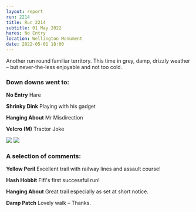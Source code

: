 ```yaml
---
layout: report
run: 2214
title: Run 2214
subtitle: 01 May 2022
hares: No Entry
location: Wellington Monument
date: 2022-05-01 18:00
---
```


Another run round familiar territory. This time in grey, damp, drizzly weather – but never-the-less enjoyable and not too cold.

### Down downs went to:

__No Entry__ Hare

__Shrinky Dink__ Playing with his gadget

__Hanging About__ Mr Misdirection

__Velcro (M)__ Tractor Joke

<img src="{{ '/assets/img/scribe/2214/2214-1.jpg' | prepend: site.baseurl }}" class="post-img">
<img src="{{ '/assets/img/scribe/2214/2214-2.jpg' | prepend: site.baseurl }}" class="post-img">

### A selection of comments:

__Yellow Peril__ Excellent trail with railway lines and assault course!

__Hash Hobbit__ Fifi's first successful run!

__Hanging About__ Great trail especially as set at short notice.

__Damp Patch__ Lovely walk – Thanks.

